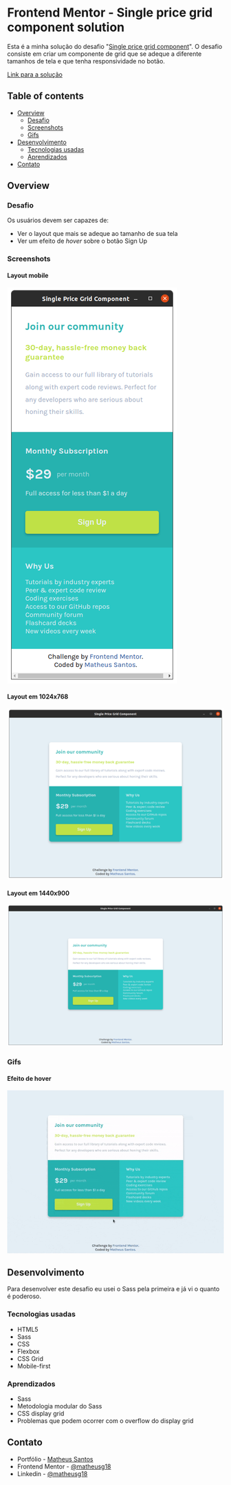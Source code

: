 # Frontend Mentor - Single price grid component solution

Esta é a minha solução do desafio "[Single price grid component](https://www.frontendmentor.io/challenges/single-price-grid-component-5ce41129d0ff452fec5abbbc)". O desafio consiste em criar um componente de grid que se adeque a diferente tamanhos de tela e que tenha responsividade no botão.

[Link para a solução](https://matheusg18.github.io/single-price-grid-component/)

## Table of contents

- [Overview](#overview)
  - [Desafio](#desafio)
  - [Screenshots](#screenshots)
  - [Gifs](#gifs)
- [Desenvolvimento](#desenvolvimento)
  - [Tecnologias usadas](#tecnologias-usadas)
  - [Aprendizados](#aprendizados)
- [Contato](#contato)

## Overview

### Desafio

Os usuários devem ser capazes de:

- Ver o layout que mais se adeque ao tamanho de sua tela
- Ver um efeito de _hover_ sobre o botão Sign Up

### Screenshots

#### Layout mobile

![mobile layout](./resources/mobile.png)

#### Layout em 1024x768

![1024x768](./resources/1024x768.png)

#### Layout em 1440x900

![1440x900](./resources/1440x900.png)

### Gifs

#### Efeito de hover

![hover no botão](./resources/button-hover.gif)

## Desenvolvimento

Para desenvolver este desafio eu usei o Sass pela primeira e já vi o quanto é poderoso.

### Tecnologias usadas

- HTML5
- Sass
- CSS
- Flexbox
- CSS Grid
- Mobile-first

### Aprendizados

- Sass
- Metodologia modular do Sass
- CSS display grid
- Problemas que podem ocorrer com o overflow do display grid

## Contato

- Portfólio - [Matheus Santos](https://matheusg18.github.io/)
- Frontend Mentor - [@matheusg18](https://www.frontendmentor.io/profile/matheusg18)
- Linkedin - [@matheusg18](https://www.linkedin.com/in/matheusg18/)
